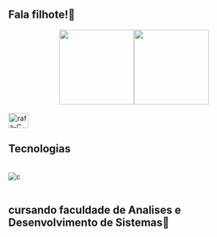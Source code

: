 ## Fala filhote!🦄
<!-- anotacaaaa-->
<div style="display: flex; justify-content: center; align-items: center;">
            <img height="150em"
                src="https://github-readme-stats.vercel.app/api?username=dionatas-thomaz&show_icons=true&theme=dracula&include_all_commits=true&count_private=true" />
            <img height="150em"
                src="https://github-readme-stats.vercel.app/api/top-langs/?username=dionatas-thomaz&layout=compact&langs_count=16&theme=dracula" />
</div>
<br>
<img align="center" alt="rafa-C"height="30"width="40" src="https://cdn.jsdelivr.net/gh/devicons/devicon/icons/c/c-original.svg">
          
##
## Tecnologias 

<div style="display: inline_block"><br/>
<img align="center"alt="c" src="https://img.shields.io/badge/C-00599C?style=for-the-badge&logo=c&logoColor=white"/>
</div></br/>

##           cursando faculdade de Analises e Desenvolvimento de Sistemas👾


                                                      
